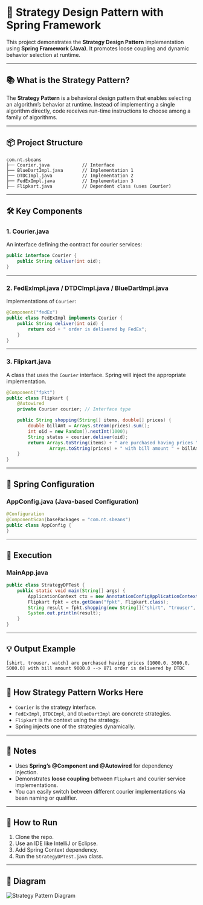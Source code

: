 # 🧠 Strategy Design Pattern with Spring Framework

This project demonstrates the **Strategy Design Pattern** implementation using **Spring Framework (Java)**. It promotes loose coupling and dynamic behavior selection at runtime.

---

## 📚 What is the Strategy Pattern?

The **Strategy Pattern** is a behavioral design pattern that enables selecting an algorithm’s behavior at runtime. Instead of implementing a single algorithm directly, code receives run-time instructions to choose among a family of algorithms.

---

## 📦 Project Structure

```
com.nt.sbeans
├── Courier.java            // Interface
├── BlueDartImpl.java       // Implementation 1
├── DTDCImpl.java           // Implementation 2
├── FedExImpl.java          // Implementation 3
├── Flipkart.java           // Dependent class (uses Courier)
```

---

## 🛠️ Key Components

### 1. **Courier.java**

An interface defining the contract for courier services:

```java
public interface Courier {
    public String deliver(int oid);
}
```

---

### 2. **FedExImpl.java / DTDCImpl.java / BlueDartImpl.java**

Implementations of `Courier`:

```java
@Component("fedEx")
public class FedExImpl implements Courier {
    public String deliver(int oid) {
        return oid + " order is delivered by FedEx";
    }
}
```

---

### 3. **Flipkart.java**

A class that uses the `Courier` interface. Spring will inject the appropriate implementation.

```java
@Component("fpkt")
public class Flipkart {
    @Autowired
    private Courier courier; // Interface type

    public String shopping(String[] items, double[] prices) {
        double billAmt = Arrays.stream(prices).sum();
        int oid = new Random().nextInt(1000);
        String status = courier.deliver(oid);
        return Arrays.toString(items) + " are purchased having prices " +
                Arrays.toString(prices) + " with bill amount " + billAmt + " --> " + status;
    }
}
```

---

## 🧩 Spring Configuration

### AppConfig.java (Java-based Configuration)

```java
@Configuration
@ComponentScan(basePackages = "com.nt.sbeans")
public class AppConfig {
}
```

---

## 🚀 Execution

### MainApp.java

```java
public class StrategyDPTest {
    public static void main(String[] args) {
        ApplicationContext ctx = new AnnotationConfigApplicationContext(AppConfig.class);
        Flipkart fpkt = ctx.getBean("fpkt", Flipkart.class);
        String result = fpkt.shopping(new String[]{"shirt", "trouser", "watch"}, new double[]{1000, 3000, 5000});
        System.out.println(result);
    }
}
```

---

## 💡 Output Example

```
[shirt, trouser, watch] are purchased having prices [1000.0, 3000.0, 5000.0] with bill amount 9000.0 --> 871 order is delivered by DTDC
```

---

## 🔁 How Strategy Pattern Works Here

* `Courier` is the strategy interface.
* `FedExImpl`, `DTDCImpl`, and `BlueDartImpl` are concrete strategies.
* `Flipkart` is the context using the strategy.
* Spring injects one of the strategies dynamically.

---

## 📝 Notes

* Uses **Spring’s @Component and @Autowired** for dependency injection.
* Demonstrates **loose coupling** between `Flipkart` and courier service implementations.
* You can easily switch between different courier implementations via bean naming or qualifier.

---

## 🏁 How to Run

1. Clone the repo.
2. Use an IDE like IntelliJ or Eclipse.
3. Add Spring Context dependency.
4. Run the `StrategyDPTest.java` class.

---

## 🧠 Diagram

![Strategy Pattern Diagram](https://refactoring.guru/images/patterns/content/strategy/strategy.png)
